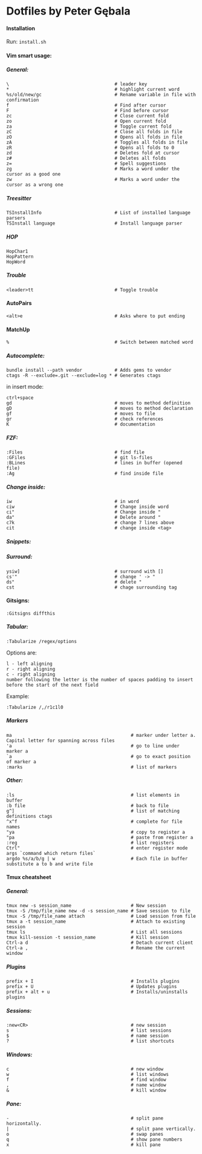 Dotfiles by Peter Gębala
========

#### Installation
Run: `install.sh`
#### Vim smart usage:
##### General:
    \                                       # leader key
    *                                       # highlight current word
    %s/old/new/gc                           # Rename variable in file with confirmation
    f                                       # Find after cursor
    F                                       # Find before cursor
    zc                                      # Close current fold
    zo                                      # Open current fold
    za                                      # Toggle current fold
    zC                                      # Close all folds in file
    zO                                      # Opens all folds in file
    zA                                      # Toggles all folds in file
    zR                                      # Opens all folds to 0
    zd                                      # Deletes fold at cursor
    z#                                      # Deletes all folds
    z=                                      # Spell suggestions
    zg                                      # Marks a word under the cursor as a good one
    zw                                      # Marks a word under the cursor as a wrong one

##### Treesitter
    TSInstallInfo                           # List of installed language parsers
    TSInstall language                      # Install language parser

##### HOP
    HopChar1
    HopPattern
    HopWord

##### Trouble
    <leader>tt                              # Toggle trouble

#### AutoPairs
    <alt>e                                  # Asks where to put ending

#### MatchUp
    %                                       # Switch between matched word

##### Autocomplete:

    bundle install --path vendor            # Adds gems to vendor
    ctags -R --exclude=.git --exclude=log * # Generates ctags

in insert mode:

    ctrl+space
    gd                                      # moves to method definition
    gD                                      # moves to method declaration
    gf                                      # moves to file
    gr                                      # check references
    K                                       # documentation

##### FZF:

    :Files                                  # find file
    :GFiles                                 # git ls-files
    :BLines                                 # lines in buffer (opened file)
    :Ag                                     # find inside file

##### Change inside:

    iw                                      # in word
    ciw                                     # Change inside word
    ci"                                     # Change inside "
    da"                                     # Delete around "
    c7k                                     # change 7 lines above
    cit                                     # change inside <tag>

##### Snippets:
##### Surround:

    ysiw]                                   # surround with []
    cs'"                                    # change ' -> "
    ds"                                     # delete "
    cst                                     # chage surrounding tag

#### Gitsigns:

    :Gitsigns diffthis

##### Tabular:

    :Tabularize /regex/options

Options are:

    l - left aligning
    r - right aligning
    c - right aligning
    number following the letter is the number of spaces padding to insert before the start of the next field

Example:

    :Tabularize /,/r1c1l0

##### Markers

    ma                                            # marker under letter a. Capital letter for spanning across files
    'a                                            # go to line under marker a
    `a                                            # go to exact position of marker a
    :marks                                        # list of markers

##### Other:

    :ls                                           # list elements in buffer
    :b file                                       # back to file
    g^]                                           # list of matching definitions ctags
    ^x^f                                          # complete for file names
    "ya                                           # copy to register a
    "pa                                           # paste from register a
    :reg                                          # list registers
    Ctrl"                                         # enter register mode
    args `command which return files`
    argdo %s/a/b/g | w                            # Each file in buffer substitute a to b and write file

#### Tmux cheatsheet
##### General:

    tmux new -s session_name                      # New session
    tmux -S /tmp/file_name new -d -s session_name # Save session to file
    tmux -S /tmp/file_name attach                 # Load session from file
    tmux a -t session_name                        # Attach to existing session
    tmux ls                                       # List all sessions
    tmux kill-session -t session_name             # Kill session
    Ctrl-a d                                      # Detach current client
    Ctrl-a ,                                      # Rename the current window

##### Plugins

    prefix + I                                    # Installs plugins
    prefix + U                                    # Updates plugins
    prefix + alt + u                              # Installs/uninstalls plugins

##### Sessions:

    :new<CR>                                      # new session
    s                                             # list sessions
    $                                             # name session
    ?                                             # list shortcuts

##### Windows:

    c                                             # new window
    w                                             # list windows
    f                                             # find window
    ,                                             # name window
    &                                             # kill window

##### Pane:

    -                                             # split pane horizontally.
    |                                             # split pane vertically.
    o                                             # swap panes
    q                                             # show pane numbers
    x                                             # kill pane
